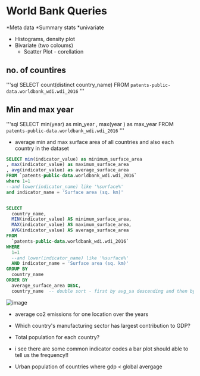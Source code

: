 # World Bank Queries

*Meta data
*Summary stats
*univariate
  * Histograms, density plot
* Bivariate (two coloums)
  * Scatter Plot - corellation

## no. of countires 

'''sql
SELECT count(distinct country_name) FROM `patents-public-data.worldbank_wdi.wdi_2016` 
'''

## Min and max year 

'''sql
SELECT min(year) as min_year , max(year ) as max_year FROM `patents-public-data.worldbank_wdi.wdi_2016` 
'''

* average min and max surface area of all countries and also each country in the dataset 

```sql
SELECT min(indicator_value) as minimum_surface_area
, max(indicator_value) as maximum_surface_area
, avg(indicator_value) as average_surface_area 
FROM `patents-public-data.worldbank_wdi.wdi_2016` 
where 1=1 
--and lower(indicator_name) like '%surface%'
and indicator_name = 'Surface area (sq. km)'

```


```sql

SELECT
  country_name,
  MIN(indicator_value) AS minimum_surface_area,
  MAX(indicator_value) AS maximum_surface_area,
  AVG(indicator_value) AS average_surface_area
FROM
  `patents-public-data.worldbank_wdi.wdi_2016`
WHERE
  1=1
  --and lower(indicator_name) like '%surface%'
  AND indicator_name = 'Surface area (sq. km)'
GROUP BY
  country_name
ORDER BY
  average_surface_area DESC,
  country_name  -- double sort - first by avg_sa descending and then by country name

```
![image](https://user-images.githubusercontent.com/37925362/126155606-7ffe79ae-41ba-487c-a19b-abe367ae16ae.png)

* average co2 emissions for one location over the years


* Which country's manufacturing sector has largest contribution to GDP?
* Total population for each country?
* i see there are some common indicator codes a bar plot should able to tell us the frequency!!
* Urban population of countries where gdp < global avergage
